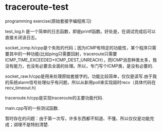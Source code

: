 traceroute-test
===============

programming exercise(原始套接字编程练习)

test_log.h 是一个简单的日志函数，即是printf函数。好处是，在调试完成后可以直接关闭该日志。

socket_icmp.h/cpp是个失败的代码；因为ICMP有特定的功能性，某个程序只需要其中的一种功能(比如ping只需要回射，traceroute只需要ICMP_TIME_EXCEEDED+ICMP_DEST_UNREACH），而ICMP消息种类太多，我没有能力，也没有必要去全面的处理。所以，专门写个ICMP类，是没有必要的.

socket_raw.h/cpp是用来处理原始套接字的。功能比较简单，仅仅是读写.由于我的系统alarm信号处理似乎有问题，所以从新用poll来实现超时recv（具体代码在recv_timeout.h)

traceroute.h/cpp是实现traceroute的主要功能代码.

main.cpp写的一些测试函数.

暂时存在的问题：由于第一次写，许多东西都不知道、不懂，所以仅仅是功能完成；调理不是特别清楚.

